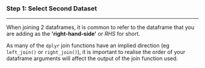 ### Step 1: Select Second Dataset


***

When joining 2 dataframes, it is common to refer to the dataframe that you are adding as the **'right-hand-side'** or *RHS* for short. 

As many of the ```dplyr``` join functions have an implied direction (eg ```left_join()``` or ```right_join()```), it is important to realise the order of your dataframe arguments will affect the output of the join function used.

